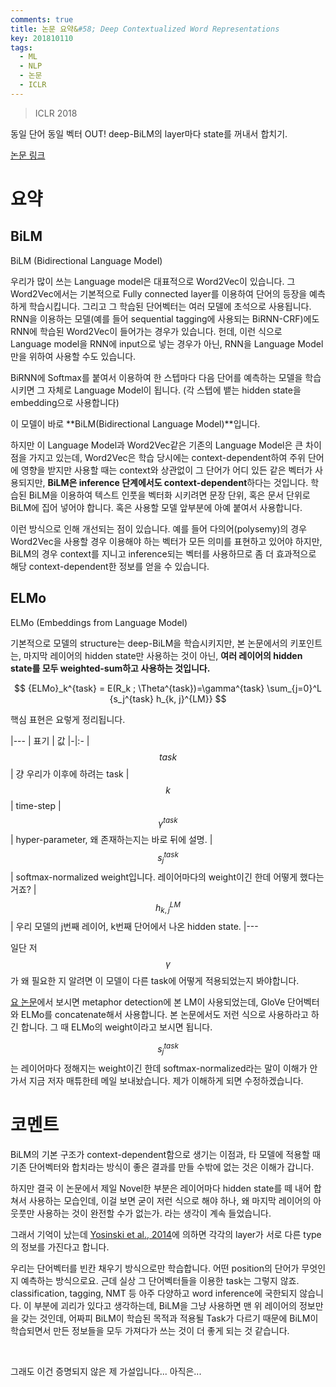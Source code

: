 ```yaml
---
comments: true
title: 논문 요약&#58; Deep Contextualized Word Representations
key: 201810110
tags:
  - ML
  - NLP
  - 논문
  - ICLR
---
```


> ICLR 2018
 
동일 단어 동일 벡터 OUT! deep-BiLM의 layer마다 state를 꺼내서 합치기.

<!--more-->
 
[논문 링크](http://aclweb.org/anthology/N18-1202)
 
# 요약

## BiLM

BiLM (Bidirectional Language Model)

우리가 많이 쓰는 Language model은 대표적으로 Word2Vec이 있습니다.
그 Word2Vec에서는 기본적으로 Fully connected layer를 이용하여 단어의 등장을 예측하게 학습시킵니다.
그리고 그 학습된 단어벡터는 여러 모델에 초석으로 사용됩니다.
RNN을 이용하는 모델(예를 들어 sequential tagging에 사용되는 BiRNN-CRF)에도 RNN에 학습된 Word2Vec이 들어가는 경우가 있습니다.
헌데, 이런 식으로 Language model을 RNN에 input으로 넣는 경우가 아닌, RNN을 Language Model만을 위하여 사용할 수도 있습니다.

BiRNN에 Softmax를 붙여서 이용하여 한 스텝마다 다음 단어를 예측하는 모델을 학습시키면 그 자체로 Language Model이 됩니다.
(각 스텝에 뱉는 hidden state을 embedding으로 사용합니다)

이 모델이 바로 **BiLM(Bidirectional Language Model)**입니다.

하지만 이 Language Model과 Word2Vec같은 기존의 Language Model은 큰 차이점을 가지고 있는데,
Word2Vec은 학습 당시에는 context-dependent하여 주위 단어에 영향을 받지만 사용할 때는 context와 상관없이 그 단어가 어디 있든 같은 벡터가 사용되지만,
**BiLM은 inference 단계에서도 context-dependent**하다는 것입니다. 학습된 BiLM을 이용하여 텍스트 인풋을 벡터화 시키려면 문장 단위,
혹은 문서 단위로 BiLM에 집어 넣어야 합니다.
혹은 사용할 모델 앞부분에 아예 붙여서 사용합니다.

이런 방식으로 인해 개선되는 점이 있습니다.
예를 들어 다의어(polysemy)의 경우 Word2Vec을 사용할 경우 이용해야 하는 벡터가 모든 의미를 표현하고 있어야 하지만,
BiLM의 경우 context를 지니고 inference되는 벡터를 사용하므로 좀 더 효과적으로 해당 context-dependent한 정보를 얻을 수 있습니다.
 
## ELMo

ELMo (Embeddings from Language Model)

기본적으로 모델의 structure는 deep-BiLM을 학습시키지만,
본 논문에서의 키포인트는, 마지막 레이어의 hidden state만 사용하는 것이 아닌,
**여러 레이어의 hidden state를 모두 weighted-sum하고 사용하는 것입니다.**

$$
{ELMo}_k^{task} = E(R_k ; \Theta^{task})=\gamma^{task} \sum_{j=0}^L {s_j^{task} h_{k, j}^{LM}}
$$

핵심 표현은 요렇게 정리됩니다.

|---
| 표기 | 값
|-|:-
| $$task$$ | 걍 우리가 이후에 하려는 task
| $$k$$ | time-step
| $$\gamma^{task}$$ | hyper-parameter, 왜 존재하는지는 바로 뒤에 설명.
| $$s_j^{task}$$ | softmax-normalized weight입니다. 레이어마다의 weight이긴 한데 어떻게 했다는 거죠?
| $$h_{k,j}^{LM}$$ | 우리 모델의 j번째 레이어, k번째 단어에서 나온 hidden state.
|---


일단 저 $$\gamma$$가 왜 필요한 지 알려면 이 모델이 다른 task에 어떻게 적용되었는지 봐야합니다.

[요 논문](https://arxiv.org/pdf/1808.09653.pdf)에서 보시면 metaphor detection에 본 LM이 사용되었는데,
GloVe 단어벡터와 ELMo를 concatenate해서 사용합니다. 본 논문에서도 저런 식으로 사용하라고 하긴 합니다.
그 때 ELMo의 weight이라고 보시면 됩니다.

$$s_j^{task}$$는 레이어마다 정해지는 weight이긴 한데 softmax-normalized라는 말이 이해가 안가서 지금 저자 매튜한테 메일 보내놨습니다.
제가 이해하게 되면 수정하겠습니다.

# 코멘트

BiLM의 기본 구조가 context-dependent함으로 생기는 이점과, 타 모델에 적용할 때 기존 단어벡터와 합치라는 방식이 좋은 결과를 만들 수밖에 없는 것은 이해가 갑니다.

하지만 결국 이 논문에서 제일 Novel한 부분은 레이어마다 hidden state를 떼 내어 합쳐서 사용하는 모습인데, 이걸 보면 굳이 저런 식으로 해야 하나, 왜 마지막 레이어의 아웃풋만 사용하는 것이 완전할 수가 없는가.
라는 생각이 계속 들었습니다.

그래서 기억이 났는데 [Yosinski et al., 2014](https://pdfs.semanticscholar.org/a981/0fc4c6baacc3d262e73dd44bdcbbb0db034e.pdf)에
의하면 각각의 layer가 서로 다른 type의 정보를 가진다고 합니다.

우리는 단어벡터를 빈칸 채우기 방식으로만 학습합니다. 어떤 position의 단어가 무엇인지 예측하는 방식으로요. 근데 실상 그 단어벡터들을 이용한 task는 그렇지 않죠.
classification, tagging, NMT 등 아주 다양하고 word inference에 국한되지 않습니다. 이 부분에 괴리가 있다고 생각하는데, BiLM을 그냥 사용하면 맨 위 레이어의 정보만을 갖는 것인데,
어짜피 BiLM이 학습된 목적과 적용될 Task가 다르기 때문에 BiLM이 학습되면서 만든 정보들을 모두 가져다가 쓰는 것이 더 좋게 되는 것 같습니다.

<br>

그래도 이건 증명되지 않은 제 가설입니다... 아직은...
